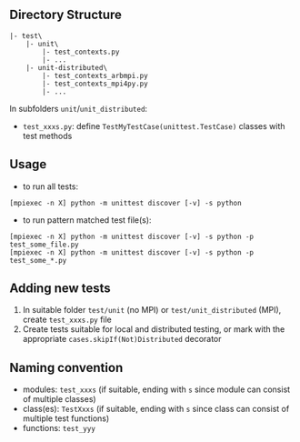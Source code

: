 ## Directory Structure
```
|- test\
    |- unit\
        |- test_contexts.py
        |- ...
    |- unit-distributed\
        |- test_contexts_arbmpi.py
        |- test_contexts_mpi4py.py
        |- ...
```

In subfolders `unit`/`unit_distributed`:
- `test_xxxs.py`: define `TestMyTestCase(unittest.TestCase)` classes with
  test methods

## Usage

* to run all tests:

```             
[mpiexec -n X] python -m unittest discover [-v] -s python
```

* to run pattern matched test file(s):

```             
[mpiexec -n X] python -m unittest discover [-v] -s python -p test_some_file.py
[mpiexec -n X] python -m unittest discover [-v] -s python -p test_some_*.py
```


## Adding new tests

1. In suitable folder `test/unit` (no MPI) or `test/unit_distributed` (MPI),
  create `test_xxxs.py` file
1. Create tests suitable for local and distributed
  testing, or mark with the appropriate `cases.skipIf(Not)Distributed` decorator

## Naming convention

- modules: `test_xxxs` (if suitable, ending with `s` since module can consist of multiple classes)
- class(es): `TestXxxs` (if suitable, ending with `s` since class can consist of multiple test functions)
- functions: `test_yyy`
